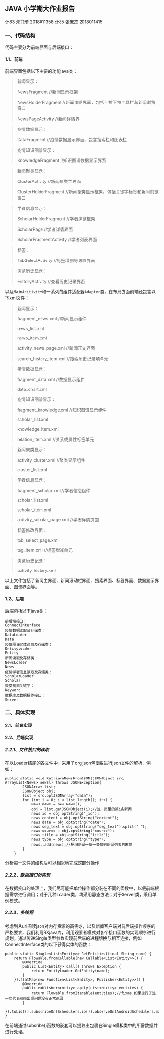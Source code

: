 ## JAVA 小学期大作业报告

计83 朱书琦 2018011358		计85 张庶杰 2018011415

### 一、代码结构

代码主要分为前端界面与后端接口：

#### 1.1、前端

前端界面包括以下主要的功能java类：

> 新闻显示：
>
> NewsFragment //新闻显示框架
>
> NewsHolderFragment //新闻浏览界面，包括上拉下拉工具栏与新闻浏览窗口
>
> NewsPageActivity //新闻详情界

> 疫情数据显示：
>
> DataFragment //疫情数据显示界面，包含搜索栏和图表栏

> 疫情知识图谱显示：			
>
> KnowledgeFragment //知识图谱数据显示界面

> 新闻聚类显示：
>
> ClusterActivity //新闻聚类主界面
>
> ClusterHolderFragment //新闻聚类显示框架，包括关键字标签和新闻浏览窗口

> 学者信息显示：
>
> ScholarHolderFragment //学者浏览框架
>
> ScholarPage //学者详情界面
>
> ScholarFragmentActivity //学者列表界面

> 标签：
>
> TabSelectActivity //标签增删等设置界面

> 浏览历史显示：
>
> HistoryActivity //查看历史记录界面

以及`MainAcitivity`和一系列的组件适配器`Adapter`类，在布局方面前端还包含以下xml文件：

> 新闻显示：
>
> fragment_news.xml //新闻显示组件
>
> news_list.xml
>
> news_item.xml
>
> activity_news_page.xml //新闻正文界面
>
> search_history_item.xml //搜索历史记录项单元

> 疫情数据显示：
>
> fragment_data.xml //数据显示组件
>
> data_chart.xml

> 疫情知识图谱显示：
>
> fragment_knowledge.xml //知识图谱显示组件
>
> scholar_list.xml
>
> knowledge_item.xml
>
> relation_item.xml //关系或属性标签单元

> 新闻聚类显示：
>
> activity_cluster.xml //聚类显示组件
>
> cluster_list.xml

> 学者信息显示：
>
> fragment_scholar.xml //学者信息组件
>
> scholar_list.xml
>
> scholar_item.xml
>
> activity_scholar_page.xml //学者详情页面

> 标签修改界面：
>
> tab_select_page.xml
>
> tag_item.xml //标签增减单元

> 浏览历史记录：
>
> activity_history.xml

以上文件包括了新闻主界面、新闻滚动栏界面、搜索界面、标签界面、数据显示界面、图谱界面等。

#### 1.2、后端

后端包括以下java类：

```
前后端接口：
ConnectInterface 
疫情数据读取及存储类：
DataLoader
Data
疫情图谱实体读取及存储类：
EntityLoader
Entity
新闻读取及存储类：
NewsLoader
News
疫情学者信息读取及存储类：
ScholarLoader
Scholar
聚类搜索关键字：
Keyword
数据库及数据操作接口：
Server
```

### 二、具体实现

#### 2.1、前端实现

#### 2.2、后端实现

##### 2.2.1、文件接口的读取

在以Loader结尾的各文件中，采用了org.json包函数进行json文件的解析，例如：

```
public static void RetrieveNewsFromJSON(JSONObject src, ArrayList<News> newsl) throws JSONException{
        JSONArray list;
        JSONObject obj;
        list = src.optJSONArray("data");
        for (int i = 0; i < list.length(); i++) {
            News news = new News();
            obj = list.getJSONObject(i);//这一页里的第i条新闻
            news.id = obj.optString("_id");
            news.content = obj.optString("content");
            news.date = obj.optString("date");
            news.seg_text = obj.optString("seg_text").split(" ");
            news.source = obj.optString("source");
            news.title = obj.optString("title");
            news.type = obj.optString("type");
            newsl.add(news);//把旧新闻一条一条加到新闻列表的末端
        }
    }
```

分析每一文件的结构后可以相似地完成这部分操作



##### 2.2.2、数据接口的实现

在数据接口的处理上，我们尽可能把单位操作都分装在不同的函数中，以便前端根据需求进行调用；对于几种Loader类，均采用静态方法；对于Server类，采用单例模式。

##### 2.2.3、多线程

考虑到从url阅读json对内存资源的高需求，以及新闻客户端对前后端操作顺序的严格要求，我们利用RXjava库，利用观察者模式对各个接口函数的实现顺序进行规划。通过传递Single类型参数实现前后端的进程切换与相互连接，例如ConnectInterface类的以下获得实体的函数：

```
public static Single<List<Entity>> GetEntities(final String name) {
    return Flowable.fromCallable(new Callable<List<Entity>>() {
        @Override
        public List<Entity> call() throws Exception {
            return EntityLoader.GetEntity(name);
        }
    }).flatMap(new Function<List<Entity>, Publisher<Entity>>() {
        @Override
        public Publisher<Entity> apply(List<Entity> entities) {
            return Flowable.fromIterable(entities);//fixme 如果运行了这一句代表网络出现问题没有正常返回
        }
    }).toList().subscribeOn(Schedulers.io()).observeOn(AndroidSchedulers.mainThread());
}
```

在前端通过subsribe()函数的嵌套可以提取出包裹在Single模板类中的所需数据并进行处理。







